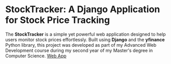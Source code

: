 # StockTracker: A Django Application for Stock Price Tracking

The **StockTracker** is a simple yet powerful web application designed to help users monitor stock prices effortlessly. Built using **Django** and the **yfinance** Python library, this project was developed as part of my Advanced Web Development course during my second year of my Master's degree in Computer Science.
[Web App](https://madox81.pythonanywhere.com/)
